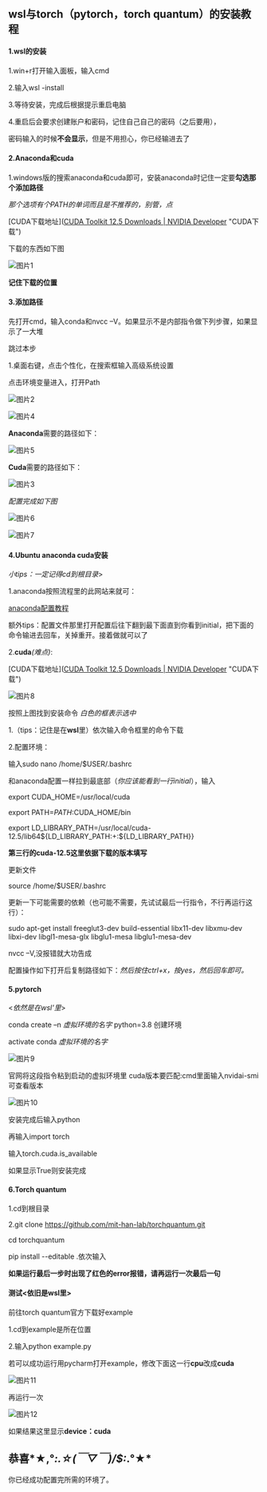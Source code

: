 ##  wsl与torch（pytorch，torch quantum）的安装教程

#### 1.wsl的安装

1.win+r打开输入面板，输入cmd   

2.输入wsl -install   

3.等待安装，完成后根据提示重启电脑   

4.重启后会要求创建账户和密码，记住自己自己的密码（之后要用），   

密码输入的时候**不会显示**，但是不用担心，你已经输进去了   

#### 2.Anaconda和cuda

1.windows版的搜索anaconda和cuda即可，安装anaconda时记住一定要**勾选那个添加路径**   

<em>那个选项有个PATH的单词而且是不推荐的，别管，点</em>    

   [CUDA下载地址]([CUDA Toolkit 12.5 Downloads | NVIDIA Developer](https://developer.nvidia.com/cuda-downloads?target_os=Windows&target_arch=x86_64&target_version=11&target_type=exe_local) "CUDA下载")   

下载的东西如下图   

![图片1](\1.png)

**记住下载的位置**

#### 3.添加路径

先打开cmd，输入conda和nvcc –V。如果显示不是内部指令做下列步骤，如果显示了一大堆

跳过本步

1.桌面右键，点击个性化，在搜索框输入高级系统设置                               

点击环境变量进入，打开Path

![图片2](\2.png)

![图片4](\4.png)

**Anaconda**需要的路径如下：

![图片5](\5.png)

**Cuda**需要的路径如下：

![图片3](\3.png)

<em>配置完成如下图</em>

![图片6](\6.png)

![图片7](\7.png)

#### 4.Ubuntu anaconda cuda安装

<em>小tips：一定记得cd到根目录</em>>

1.anaconda按照流程里的此网站来就可：

[anaconda配置教程](https://blog.csdn.net/weixin_44878336/article/details/133967607)

额外tips：配置文件那里打开配置后往下翻到最下面直到你看到initial，把下面的命令输进去回车，关掉重开。接着做就可以了

2.**cuda**<em>(难点)</em>:

[CUDA下载地址]([CUDA Toolkit 12.5 Downloads | NVIDIA Developer](https://developer.nvidia.com/cuda-downloads?target_os=Windows&target_arch=x86_64&target_version=11&target_type=exe_local) "CUDA下载")  

![图片8](\8.png)

 按照上图找到安装命令<em> 白色的框表示选中</em>

1.（tips：记住是在**wsl**里）依次输入命令框里的命令下载

2.配置环境：

输入sudo nano /home/$USER/.bashrc

和anaconda配置一样拉到最底部（<em>你应该能看到一行initial</em>），输入

export CUDA_HOME=/usr/local/cuda

export PATH=$PATH:$CUDA_HOME/bin

export LD_LIBRARY_PATH=/usr/local/cuda-12.5/lib64${LD_LIBRARY_PATH:+:${LD_LIBRARY_PATH}}

**第三行的cuda-12.5这里依据下载的版本填写**

更新文件

source /home/$USER/.bashrc

更新一下可能需要的依赖（也可能不需要，先试试最后一行指令，不行再运行这行）：

sudo apt-get install freeglut3-dev build-essential libx11-dev libxmu-dev libxi-dev libgl1-mesa-glx libglu1-mesa libglu1-mesa-dev

nvcc –V,没报错就大功告成

配置操作如下打开后复制路径如下：<em>然后按住ctrl+x，按yes，然后回车即可。</em>

#### 5.pytorch

<<em>依然是在wsl'里</em>>

conda create –n <em>虚拟环境的名字</em>  python=3.8  创建环境

activate conda <em>虚拟环境的名字</em>

![图片9](\9.png)

官网将这段指令粘到启动的虚拟环境里                                                                                                                           cuda版本要匹配:cmd里面输入nvidai-smi可查看版本

![图片10](\10.png)

安装完成后输入python

再输入import torch

输入torch.cuda.is_available

如果显示True则安装完成

#### 6.Torch quantum

1.cd到根目录

2.git clone https://github.com/mit-han-lab/torchquantum.git

cd torchquantum

pip install --editable .依次输入

**如果运行最后一步时出现了红色的error报错，请再运行一次最后一句**

#### 测试<依旧是wsl里>

前往torch quantum官方下载好example

1.cd到example是所在位置

2.输入python example.py

若可以成功运行用pycharm打开example，修改下面这一行**cpu**改成**cuda**

![图片11](\11.png)

再运行一次

![图片12](\12.png)

如果结果这里显示**device：cuda**

## 恭喜*★,°*:.☆\(￣▽￣)/$:*.°★* 

你已经成功配置完所需的环境了。



 

